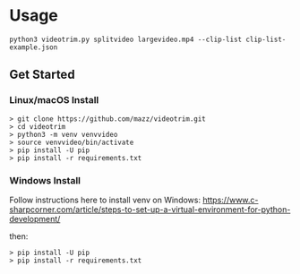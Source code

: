 # Usage

`python3 videotrim.py splitvideo largevideo.mp4 --clip-list clip-list-example.json`

## Get Started

### Linux/macOS Install 

```
> git clone https://github.com/mazz/videotrim.git
> cd videotrim
> python3 -m venv venvvideo
> source venvvideo/bin/activate
> pip install -U pip
> pip install -r requirements.txt
```

### Windows Install

Follow instructions here to install venv on Windows:
https://www.c-sharpcorner.com/article/steps-to-set-up-a-virtual-environment-for-python-development/

then:

```
> pip install -U pip
> pip install -r requirements.txt
```

